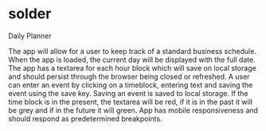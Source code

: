 # solder
Daily Planner

The app will allow for a user to keep track of a standard business schedule.
When the app is loaded, the current day will be displayed with the full date.
The app has a textarea for each hour block which will save on local storage and should persist through
the browser being closed or refreshed.
A user can enter an event by clicking on a timeblock, entering text and saving the event using the save key.
Saving an event is saved to local storage.
If the time block is in the present, the textarea will be red, if it is in the past it will be grey and if in the future it will green. 
App has mobile responsiveness and should respond as predetermined breakpoints.








